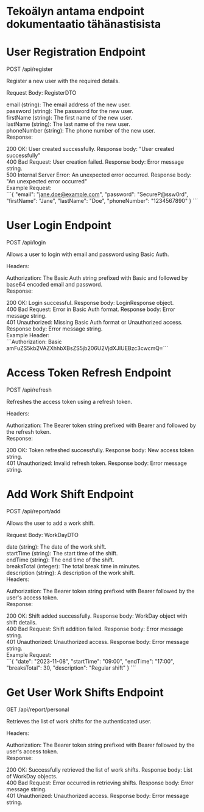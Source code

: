 # Tekoälyn antama endpoint dokumentaatio tähänastisista

# User Registration Endpoint
POST /api/register  
  
Register a new user with the required details.  
  
Request Body: RegisterDTO  
  
email (string): The email address of the new user.  
password (string): The password for the new user.  
firstName (string): The first name of the new user.  
lastName (string): The last name of the new user.  
phoneNumber (string): The phone number of the new user.  
Response:  
  
200 OK: User created successfully. Response body: "User created successfully"  
400 Bad Request: User creation failed. Response body: Error message string.  
500 Internal Server Error: An unexpected error occurred. Response body: "An unexpected error occurred"  
Example Request:  
´´´{
  "email": "jane.doe@example.com",
  "password": "SecureP@ssw0rd",
  "firstName": "Jane",
  "lastName": "Doe",
  "phoneNumber": "1234567890"
}
´´´
# User Login Endpoint  
POST /api/login  
  
Allows a user to login with email and password using Basic Auth.  
  
Headers:  
  
Authorization: The Basic Auth string prefixed with Basic and followed by base64 encoded email and password.  
Response:  
  
200 OK: Login successful. Response body: LoginResponse object.  
400 Bad Request: Error in Basic Auth format. Response body: Error message string.  
401 Unauthorized: Missing Basic Auth format or Unauthorized access. Response body: Error message string.  
Example Header:  
´´´Authorization: Basic amFuZS5kb2VAZXhhbXBsZS5jb206U2VjdXJlUEBzc3cwcmQ=´´´
  
# Access Token Refresh Endpoint  
POST /api/refresh  
  
Refreshes the access token using a refresh token.  
  
Headers:  
  
Authorization: The Bearer token string prefixed with Bearer and followed by the refresh token.  
Response:  
  
200 OK: Token refreshed successfully. Response body: New access token string.  
401 Unauthorized: Invalid refresh token. Response body: Error message string.  
  
# Add Work Shift Endpoint  
POST /api/report/add  
  
Allows the user to add a work shift.  
  
Request Body: WorkDayDTO  
  
date (string): The date of the work shift.  
startTime (string): The start time of the shift.  
endTime (string): The end time of the shift.  
breaksTotal (integer): The total break time in minutes.  
description (string): A description of the work shift.  
Headers:  
  
Authorization: The Bearer token string prefixed with Bearer followed by the user's access token.  
Response:  

200 OK: Shift added successfully. Response body: WorkDay object with shift details.  
400 Bad Request: Shift addition failed. Response body: Error message string.  
401 Unauthorized: Unauthorized access. Response body: Error message string.  
Example Request:  
´´´{
  "date": "2023-11-08",
  "startTime": "09:00",
  "endTime": "17:00",
  "breaksTotal": 30,
  "description": "Regular shift"
}
´´´
  
# Get User Work Shifts Endpoint  
GET /api/report/personal  
  
Retrieves the list of work shifts for the authenticated user.  
  
Headers:  
  
Authorization: The Bearer token string prefixed with Bearer followed by the user's access token.  
Response:  
  
200 OK: Successfully retrieved the list of work shifts. Response body: List of WorkDay objects.  
400 Bad Request: Error occurred in retrieving shifts. Response body: Error message string.  
401 Unauthorized: Unauthorized access. Response body: Error message string.  